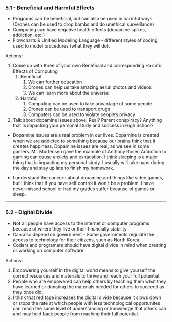 ### 5.1 - Beneficial and Harmful Effects

- Programs can be beneficial, but can also be used in harmful ways (Drones can be used to drop bombs and do unethical surveillance)
- Computing can have negative health effects (dopamine spikes, addiction, etc.)
- Flowcharts & Unified Modeling Language - different styles of coding, used to model procedures (what they will do). 

Actions:
1. Come up with three of your own Beneficial and corresponding Harmful Effects of Computing
   1. Beneficial
      1. We can further education
      2. Drones can help us take amazing aerial photos and videos
      3. We can learn more about the universe
   1. Harmful
      1. Computing can be used to take advantage of some people
      2. Drones can be used to transport drugs
      3. Computers can be used to violate people’s privacy
2. Talk about dopamine issues above. Real? Parent conspiracy? Anything that is impacting your personal study and success in High School?
 - Dopamine issues are a real problem in our lives. Dopamine is created when we are addicted to something because our brains think that it creates happiness. Dopamine issues are real, as we see in some gamers. Mr. Mortensen gave the example of Anthony Roser. Addiction to gaming can cause anxiety and exhaustion. I think sleeping is a major thing that is impacting my personal study. I usually will take naps during the day and stay up late to finish my homework.

- I understand the concern about dopamine and things like video games, but I think that if you have self control it won't be a problem. I have never missed school or had my grades suffer because of games or sleep.

---

### 5.2 - Digital Divide

- Not all people have access to the internet or computer programs because of where they live or their financially stability
- Can also depend on government - Some governments regulate the access to technology for their citizens, such as North Korea.
- Coders and programers should have digital divide in mind when creating or working on computer software

Actions: 
1. Empowering yourself in the digital world means to give yourself the correct resources and materials to thrive and reach your full potential.
2. People who are empowered can help others by teaching them what they have learned or donating the materials needed for others to succeed as they once did.
3. I think that red tape increases the digital divide because it slows down or stops the rate at which people with less technological opportunites can reach the same level of understanding or knowledge that others can and may hold back people from reaching their full potential.